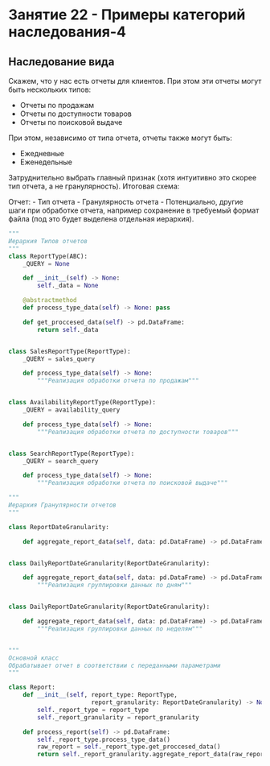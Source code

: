 # Занятие 22 - Примеры категорий наследования-4

## Наследование вида

Скажем, что у нас есть отчеты для клиентов.
При этом эти отчеты могут быть нескольких типов:

- Отчеты по продажам
- Отчеты по доступности товаров
- Отчеты по поисковой выдаче

При этом, независимо от типа отчета, отчеты также могут быть:

- Ежедневные
- Еженедельные

Затруднительно выбрать главный признак (хотя интуитивно это скорее тип отчета, а не гранулярность).
Итоговая схема:

Отчет:
    - Тип отчета
    - Гранулярность отчета
    - Потенциально, другие шаги при обработке отчета, например сохранение в требуемый формат файла (под это будет выделена отдельная иерархия).

```python
"""
Иерархия Типов отчетов
"""
class ReportType(ABC):
    _QUERY = None

    def __init__(self) -> None:
        self._data = None

    @abstractmethod
    def process_type_data(self) -> None: pass

    def get_proccesed_data(self) -> pd.DataFrame: 
        return self._data


class SalesReportType(ReportType):
    _QUERY = sales_query

    def process_type_data(self) -> None:
        """Реализация обработки отчета по продажам"""


class AvailabilityReportType(ReportType):
    _QUERY = availability_query

    def process_type_data(self) -> None:
        """Реализация обработки отчета по доступности товаров"""


class SearchReportType(ReportType):
    _QUERY = search_query

    def process_type_data(self) -> None:
        """Реализация обработки отчета по поисковой выдаче"""

"""
Иерархия Гранулярности отчетов
"""

class ReportDateGranularity:

    def aggregate_report_data(self, data: pd.DataFrame) -> pd.DataFrame:


class DailyReportDateGranularity(ReportDateGranularity):

    def aggregate_report_data(self, data: pd.DataFrame) -> pd.DataFrame:
        """Реализация группировки данных по дням"""


class DailyReportDateGranularity(ReportDateGranularity):

    def aggregate_report_data(self, data: pd.DataFrame) -> pd.DataFrame:
        """Реализация группировки данных по неделям"""


"""
Основной класс
Обрабатывает отчет в соответствии с переданными параметрами
"""

class Report:
    def __init__(self, report_type: ReportType, 
                       report_granularity: ReportDateGranularity) -> None:
        self._report_type = report_type
        self._report_granularity = report_granularity

    def process_report(self) -> pd.DataFrame:
        self._report_type.process_type_data()
        raw_report = self._report_type.get_proccesed_data()
        return self._report_granularity.aggregate_report_data(raw_report)
```
